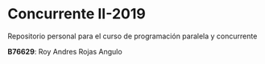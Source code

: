 # Concurrente II-2019

Repositorio personal para el curso de programación paralela y concurrente

**B76629**: Roy Andres Rojas Angulo


